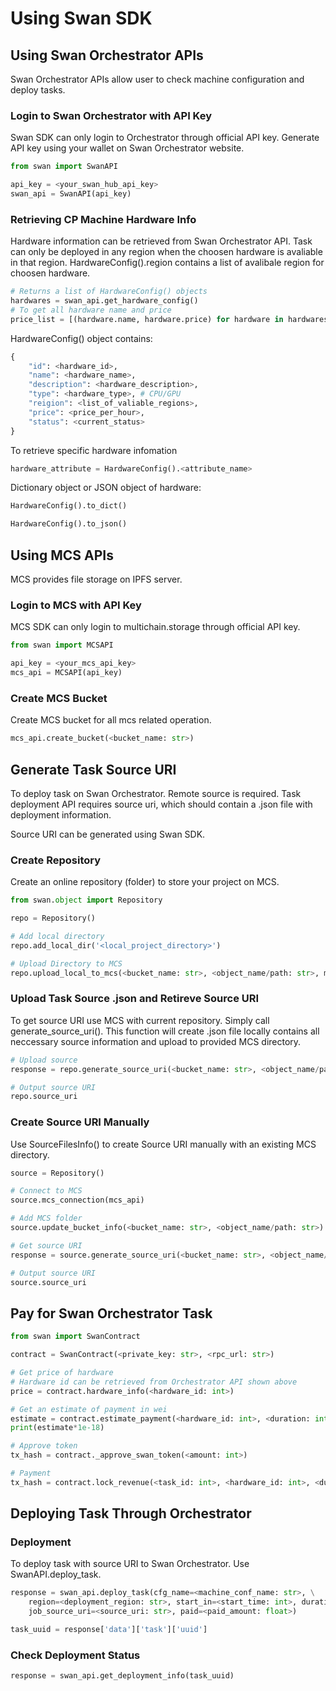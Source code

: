# Using Swan SDK

## Using Swan Orchestrator APIs

Swan Orchestrator APIs allow user to check machine configuration and deploy tasks.

### Login to Swan Orchestrator with API Key

Swan SDK can only login to Orchestrator through official API key.
Generate API key using your wallet on Swan Orchestrator website.

```python
from swan import SwanAPI

api_key = <your_swan_hub_api_key>
swan_api = SwanAPI(api_key)
```

### Retrieving CP Machine Hardware Info

Hardware information can be retrieved from Swan Orchestrator API.
Task can only be deployed in any region when the choosen hardware is avaliable in that region.
HardwareConfig().region contains a list of avalibale region for choosen hardware.

```python
# Returns a list of HardwareConfig() objects
hardwares = swan_api.get_hardware_config()
# To get all hardware name and price
price_list = [(hardware.name, hardware.price) for hardware in hardwares]
```

HardwareConfig() object contains:
```python
{
    "id": <hardware_id>,
    "name": <hardware_name>,
    "description": <hardware_description>,
    "type": <hardware_type>, # CPU/GPU
    "reigion": <list_of_valiable_regions>,
    "price": <price_per_hour>,
    "status": <current_status>
}
```

To retrieve specific hardware infomation

```python
hardware_attribute = HardwareConfig().<attribute_name>
```

Dictionary object or JSON object of hardware:
```python
HardwareConfig().to_dict()

HardwareConfig().to_json()
```

## Using MCS APIs

MCS provides file storage on IPFS server.

### Login to MCS with API Key
MCS SDK can only login to multichain.storage through official API key.

```python
from swan import MCSAPI

api_key = <your_mcs_api_key>
mcs_api = MCSAPI(api_key)
```

### Create MCS Bucket
Create MCS bucket for all mcs related operation.

```python
mcs_api.create_bucket(<bucket_name: str>)
```

## Generate Task Source URI
To deploy task on Swan Orchestrator. Remote source is required. Task deployment
API requires source uri, which should contain a .json file with deployment information.

Source URI can be generated using Swan SDK.

### Create Repository

Create an online repository (folder) to store your project on MCS.

```python
from swan.object import Repository

repo = Repository()

# Add local directory
repo.add_local_dir('<local_project_directory>')

# Upload Directory to MCS
repo.upload_local_to_mcs(<bucket_name: str>, <object_name/path: str>, mcs_api)
```

### Upload Task Source .json and Retireve Source URI

To get source URI use MCS with current repository. Simply call generate_source_uri().
This function will create .json file locally contains all neccessary source information
and upload to provided MCS directory.

```python
# Upload source
response = repo.generate_source_uri(<bucket_name: str>, <object_name/path: str>, <local_dir_to_store_json: str>, mcs_api)

# Output source URI
repo.source_uri
```

### Create Source URI Manually

Use SourceFilesInfo() to create Source URI manually with an existing MCS directory.

```python
source = Repository()

# Connect to MCS
source.mcs_connection(mcs_api)

# Add MCS folder
source.update_bucket_info(<bucket_name: str>, <object_name/path: str>)

# Get source URI
response = source.generate_source_uri(<bucket_name: str>, <object_name/path: str>, <local_dir_to_store_json: str>, mcs_api)

# Output source URI
source.source_uri
```

## Pay for Swan Orchestrator Task

```python
from swan import SwanContract

contract = SwanContract(<private_key: str>, <rpc_url: str>)

# Get price of hardware
# Hardware id can be retrieved from Orchestrator API shown above
price = contract.hardware_info(<hardware_id: int>)

# Get an estimate of payment in wei
estimate = contract.estimate_payment(<hardware_id: int>, <duration: int>)
print(estimate*1e-18)

# Approve token
tx_hash = contract._approve_swan_token(<amount: int>)

# Payment
tx_hash = contract.lock_revenue(<task_id: int>, <hardware_id: int>, <duration: int>)
```

## Deploying Task Through Orchestrator

### Deployment

To deploy task with source URI to Swan Orchestrator. Use SwanAPI.deploy_task.

```python
response = swan_api.deploy_task(cfg_name=<machine_conf_name: str>, \
    region=<deployment_region: str>, start_in=<start_time: int>, duration=<task_duration: int>, \
    job_source_uri=<source_uri: str>, paid=<paid_amount: float>)

task_uuid = response['data']['task']['uuid']
```

### Check Deployment Status
```python
response = swan_api.get_deployment_info(task_uuid)
```